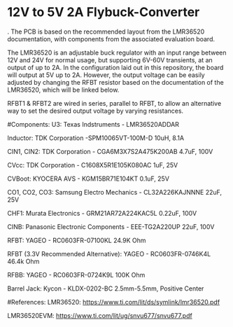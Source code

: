 # 12V to 5V 2A Flybuck-Converter
. The PCB is based on the recommended layout from the LMR36520 documentation, with components from the associated evaluation board. 

The LMR36520 is an adjustable buck regulator with an input range between 12V and 24V for normal usage, but supporting 6V-60V transients, at an output of up to 2A. In the configuration laid out in this repository, the board will output at 5V up to 2A. However, the output voltage can be easily adjusted by changing the RFBT resistor based on the documentation of the LMR36520, which will be linked below. 

RFBT1 & RFBT2 are wired in series, parallel to RFBT, to allow an alternative way to set the desired output voltage by varying resistances. 

#Components:
U3: 
Texas Indstruments - LMR36520ADDAR

Inductor:
TDK Corporation -SPM10065VT-100M-D
10uH, 8.1A


CIN1, CIN2:
TDK Corporation - CGA6M3X7S2A475K200AB
4.7uF, 100V

CVcc:
TDK Corporation - C1608X5R1E105K080AC
1uF, 25V

CVBoot:
KYOCERA AVS - KGM15BR71E104KT
0.1uF, 25V

CO1, CO2, CO3:
Samsung Electro Mechanics - CL32A226KAJNNNE
22uF, 25V

CHF1:
Murata Electronics - GRM21AR72A224KAC5L
0.22uF, 100V

CINB:
Panasonic Electronic Components - EEE-TG2A220UP
22uF, 100V

RFBT:
YAGEO - RC0603FR-07100KL
24.9K Ohm

RFBT (3.3V Recommended Alternative): 
YAGEO - RC0603FR-0746K4L
46.4k Ohm

RFBB:
YAGEO - RC0603FR-0724K9L
100K Ohm

Barrel Jack:
Kycon - KLDX-0202-BC
2.5mm-5.5mm, Positive Center

#References:
LMR36520:
https://www.ti.com/lit/ds/symlink/lmr36520.pdf

LMR36520EVM:
https://www.ti.com/lit/ug/snvu677/snvu677.pdf


